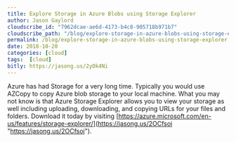 ```yaml
---
title: Explore Storage in Azure Blobs using Storage Explorer
author: Jason Gaylord
cloudscribe_id: "7962dcae-ae6d-4173-b4c8-905718b971b7"
cloudscribe_path: "/blog/explore-storage-in-azure-blobs-using-storage-explorer"
permalink: /blog/explore-storage-in-azure-blobs-using-storage-explorer
date: 2018-10-20
categories: [cloud]
tags:  [cloud]
bitly: https://jasong.us/2yOk4Ni
---
```


Azure has had Storage for a very long time. Typically you would use AZCopy to copy Azure blob storage to your local machine. What you may not know is that Azure Storage Explorer allows you to view your storage as well including uploading, downloading, and copying URLs for your files and folders. Download it today by visiting [https://azure.microsoft.com/en-us/features/storage-explorer/](https://jasong.us/2OCfsoi "https://jasong.us/2OCfsoi").